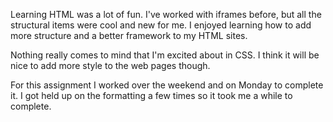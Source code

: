 Learning HTML was a lot of fun. I've worked with iframes before, but all the structural items were
cool and new for me. I enjoyed learning how to add more structure and a better framework
to my HTML sites.

Nothing really comes to mind that I'm excited about in CSS. I think it will be nice to add more
style to the web pages though.

For this assignment I worked over the weekend and on Monday to complete it. I got held up on
the formatting a few times so it took me a while to complete.
